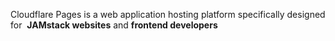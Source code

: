Cloudflare Pages is a web application hosting platform specifically designed for  **JAMstack websites** and **frontend developers**
